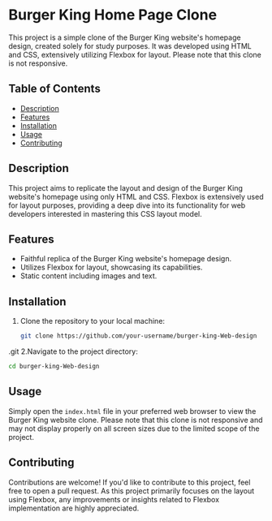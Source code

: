 # **Burger King Home Page Clone**

This project is a simple clone of the Burger King website's homepage design, created solely for study purposes. It was developed using HTML and CSS, extensively utilizing Flexbox for layout. Please note that this clone is not responsive.

## Table of Contents

- [Description](#description)
- [Features](#features)
- [Installation](#installation)
- [Usage](#usage)
- [Contributing](#contributing)

## Description

This project aims to replicate the layout and design of the Burger King website's homepage using only HTML and CSS. Flexbox is extensively used for layout purposes, providing a deep dive into its functionality for web developers interested in mastering this CSS layout model.

## Features

- Faithful replica of the Burger King website's homepage design.
- Utilizes Flexbox for layout, showcasing its capabilities.
- Static content including images and text.

## Installation

1. Clone the repository to your local machine:

   ```bash
   git clone https://github.com/your-username/burger-king-Web-design
.git
2.Navigate to the project directory:
   ```bash
   cd burger-king-Web-design
   ```
## Usage

Simply open the `index.html` file in your preferred web browser to view the Burger King website clone. Please note that this clone is not responsive and may not display properly on all screen sizes due to the limited scope of the project.

## Contributing

Contributions are welcome! If you'd like to contribute to this project, feel free to open a pull request. As this project primarily focuses on the layout using Flexbox, any improvements or insights related to Flexbox implementation are highly appreciated.
